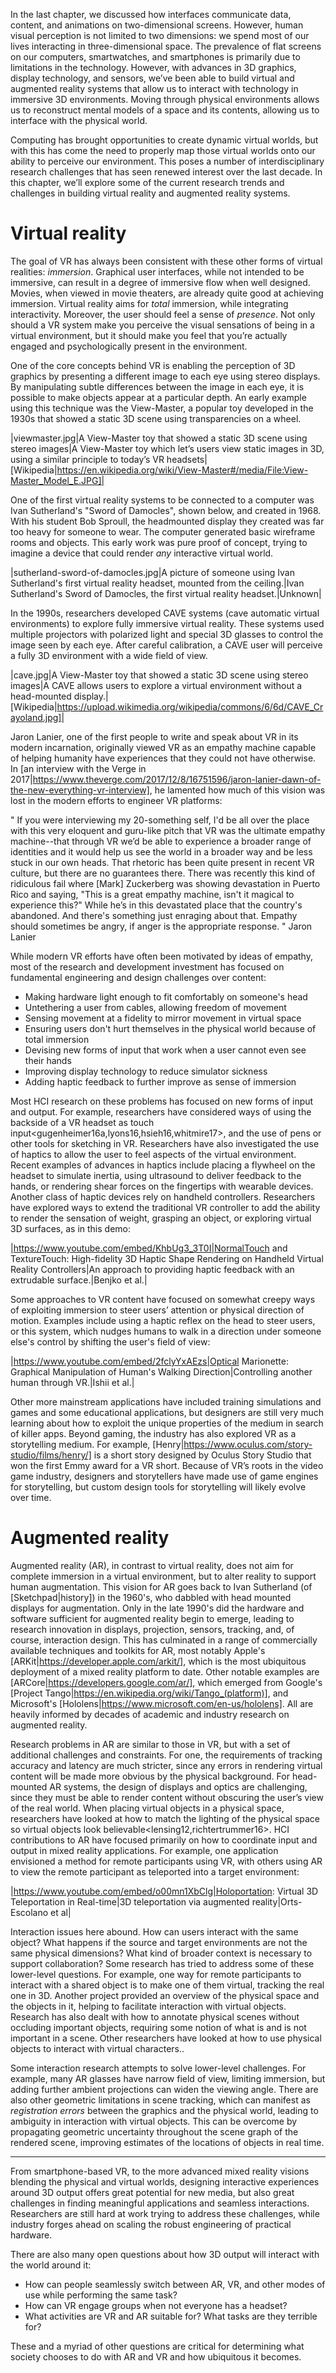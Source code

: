 In the last chapter, we discussed how interfaces communicate data, content, and animations on two-dimensional screens. However, human visual perception is not limited to two dimensions: we spend most of our lives interacting in three-dimensional space. The prevalence of flat screens on our computers, smartwatches, and smartphones is primarily due to limitations in the technology. However, with advances in 3D graphics, display technology, and sensors, we’ve been able to build virtual and augmented reality systems that allow us to interact with technology in immersive 3D environments. Moving through physical environments allows us to reconstruct mental models of a space and its contents, allowing us to interface with the physical world. 

Computing has brought opportunities to create dynamic virtual worlds, but with this has come the need to properly map those virtual worlds onto our ability to perceive our environment. This poses a number of interdisciplinary research challenges that has seen renewed interest over the last decade. In this chapter, we’ll explore some of the current research trends and challenges in building virtual reality and augmented reality systems. 

# Virtual reality

The goal of VR has always been consistent with these other forms of virtual realities: *immersion*. Graphical user interfaces, while not intended to be immersive, can result in a degree of immersive flow when well designed. Movies, when viewed in movie theaters, are already quite good at achieving immersion. Virtual reality aims for _total_ immersion, while integrating interactivity. Moreover, the user should feel a sense of *presence*. Not only should a VR system make you perceive the visual sensations of being in a virtual environment, but it should make you feel that you’re actually engaged and psychologically present in the environment. 

One of the core concepts behind VR is enabling the perception of 3D graphics by presenting a different image to each eye using stereo displays. By manipulating subtle differences between the image in each eye, it is possible to make objects appear at a particular depth. An early example using this technique was the View-Master, a popular toy developed in the 1930s that showed a static 3D scene using transparencies on a wheel. 

|viewmaster.jpg|A View-Master toy that showed a static 3D scene using stereo images|A View-Master toy which let’s users view static images in 3D, using a similar principle to today’s VR headsets|[Wikipedia|https://en.wikipedia.org/wiki/View-Master#/media/File:View-Master_Model_E.JPG]|

One of the first virtual reality systems to be connected to a computer was Ivan Sutherland's "Sword of Damocles", shown below, and created in 1968. With his student Bob Sproull, the headmounted display they created was far too heavy for someone to wear. The computer generated basic wireframe rooms and objects. This early work was pure proof of concept, trying to imagine a device that could render _any_ interactive virtual world. 

|sutherland-sword-of-damocles.jpg|A picture of someone using Ivan Sutherland's first virtual reality headset, mounted from the ceiling.|Ivan Sutherland's Sword of Damocles, the first virtual reality headset.|Unknown|

In the 1990s, researchers developed CAVE systems (cave automatic virtual environments) to explore fully immersive virtual reality. These systems used multiple projectors with polarized light and special 3D glasses to control the image seen by each eye. After careful calibration, a CAVE user will perceive a fully 3D environment with a wide field of view. 

|cave.jpg|A View-Master toy that showed a static 3D scene using stereo images|A CAVE allows users to explore a virtual environment without a head-mounted display.|[Wikipedia|https://upload.wikimedia.org/wikipedia/commons/6/6d/CAVE_Crayoland.jpg]|

Jaron Lanier, one of the first people to write and speak about VR in its modern incarnation, originally viewed VR as an empathy machine capable of helping humanity have experiences that they could not have otherwise. In [an interview with the Verge in 2017|https://www.theverge.com/2017/12/8/16751596/jaron-lanier-dawn-of-the-new-everything-vr-interview], he lamented how much of this vision was lost in the modern efforts to engineer VR platforms:

"
If you were interviewing my 20-something self, I'd be all over the place with this very eloquent and guru-like pitch that VR was the ultimate empathy machine--that through VR we’d be able to experience a broader range of identities and it would help us see the world in a broader way and be less stuck in our own heads. That rhetoric has been quite present in recent VR culture, but there are no guarantees there. There was recently this kind of ridiculous fail where \[Mark\] Zuckerberg was showing devastation in Puerto Rico and saying, "This is a great empathy machine, isn't it magical to experience this?" While he’s in this devastated place that the country's abandoned. And there's something just enraging about that. Empathy should sometimes be angry, if anger is the appropriate response.
" Jaron Lanier

While modern VR efforts have often been motivated by ideas of empathy, most of the research and development investment has focused on fundamental engineering and design challenges over content:

* Making hardware light enough to fit comfortably on someone's head
* Untethering a user from cables, allowing freedom of movement
* Sensing movement at a fidelity to mirror movement in virtual space
* Ensuring users don't hurt themselves in the physical world because of total immersion
* Devising new forms of input that work when a user cannot even see their hands
* Improving display technology to reduce simulator sickness
* Adding haptic feedback to further improve as sense of immersion

Most HCI research on these problems has focused on new forms of input and output. For example, researchers have considered ways of using the backside of a VR headset as touch input<gugenheimer16a,lyons16,hsieh16,whitmire17>, and the use of pens or other tools for sketching in VR<arora17>. Researchers have also investigated the use of haptics to allow the user to feel aspects of the virtual environment. Recent examples of advances in haptics include placing a flywheel on the headset to simulate inertia<gugenheimer16b>, using ultrasound to deliver feedback to the hands<long14>, or rendering shear forces on the fingertips with wearable devices<schorr17>. Another class of haptic devices rely on handheld controllers. Researchers have explored ways to extend the traditional VR controller to add the ability to render the sensation of weight<zenner17>, grasping an object<choi17>, or exploring virtual 3D surfaces<benko16>, as in this demo:

|https://www.youtube.com/embed/KhbUg3_3T0I|NormalTouch and TextureTouch: High-fidelity 3D Haptic Shape Rendering on Handheld Virtual Reality Controllers|An approach to providing haptic feedback with an extrudable surface.|Benjko et al.<benko16>|

Some approaches to VR content have focused on somewhat creepy ways of exploiting immersion to steer users’ attention or physical direction of motion. Examples include using a haptic reflex on the head to steer users<kon17>, or this system, which nudges humans to walk in a direction under someone else's control by shifting the user's field of view<ishii16>:

|https://www.youtube.com/embed/2fclyYxAEzs|Optical Marionette: Graphical Manipulation of Human's Walking Direction|Controlling another human through VR.|Ishii et al.<ishii16>|

Other more mainstream applications have included training simulations and games<zyda05> and some educational applications<pan06>, but designers are still very much learning about how to exploit the unique properties of the medium in search of killer apps. Beyond gaming, the industry has also explored VR as a storytelling medium. For example, [Henry|https://www.oculus.com/story-studio/films/henry/] is a short story designed by Oculus Story Studio that won the first Emmy award for a VR short. Because of VR’s roots in the video game industry, designers and storytellers have made use of game engines for storytelling, but custom design tools for storytelling will likely evolve over time. 

# Augmented reality

Augmented reality (AR), in contrast to virtual reality, does not aim for complete immersion in a virtual environment, but to alter reality to support human augmentation. This vision for AR goes back to Ivan Sutherland (of [Sketchpad|history]) in the 1960's, who dabbled with head mounted displays for augmentation. Only in the late 1990's did the hardware and software sufficient for augmented reality begin to emerge, leading to research innovation in displays, projection, sensors, tracking, and, of course, interaction design<azuma01>. This has culminated in a range of commercially available techniques and toolkits for AR, most notably Apple's [ARKit|https://developer.apple.com/arkit/], which is the most ubiquitous deployment of a mixed reality platform to date. Other notable examples are [ARCore|https://developers.google.com/ar/], which emerged from Google's [Project Tango|https://en.wikipedia.org/wiki/Tango_(platform)], and Microsoft's [Hololens|https://www.microsoft.com/en-us/hololens]. All are heavily informed by decades of academic and industry research on augmented reality. 

Research problems in AR are similar to those in VR, but with a set of additional challenges and constraints. For one, the requirements of tracking accuracy and latency are much stricter, since any errors in rendering virtual content will be made more obvious by the physical background. For head-mounted AR systems, the design of displays and optics are challenging, since they must be able to render content without obscuring the user’s view of the real world. When placing virtual objects in a physical space, researchers have looked at how to match the lighting of the physical space so virtual objects look believable<lensing12,richtertrummer16>. HCI contributions to AR have focused primarily on how to coordinate input and output in mixed reality applications. For example, one application envisioned a method for remote participants using VR, with others using AR to view the remote participant as teleported into a target environment<ortsescolano16>:

|https://www.youtube.com/embed/o00mn1XbClg|Holoportation: Virtual 3D Teleportation in Real-time|3D teleportation via augmented reality|Orts-Escolano et al<ortsescolano16>|

Interaction issues here abound. How can users interact with the same object? What happens if the source and target environments are not the same physical dimensions? What kind of broader context is necessary to support collaboration? Some research has tried to address some of these lower-level questions. For example, one way for remote participants to interact with a shared object is to make one of them virtual, tracking the real one in 3D<oda15>. Another project provided an overview of the physical space and the objects in it, helping to facilitate interaction with virtual objects<bell02>. Research has also dealt with how to annotate physical scenes without occluding important objects, requiring some notion of what is and is not important in a scene<bell01>. Other researchers have looked at how to use physical objects to interact with virtual characters.<cimen17>.

Some interaction research attempts to solve lower-level challenges. For example, many AR glasses have narrow field of view, limiting immersion, but adding further ambient projections can widen the viewing angle<benko15>. There are also other geometric limitations in scene tracking, which can manifest as *registration errors* between the graphics and the physical world, leading to ambiguity in interaction with virtual objects. This can be overcome by propagating geometric uncertainty throughout the scene graph of the rendered scene, improving estimates of the locations of objects in real time<coelho05>. 

---

From smartphone-based VR, to the more advanced mixed reality visions blending the physical and virtual worlds, designing interactive experiences around 3D output offers great potential for new media, but also great challenges in finding meaningful applications and seamless interactions. Researchers are still hard at work trying to address these challenges, while industry forges ahead on scaling the robust engineering of practical hardware. 

There are also many open questions about how 3D output will interact with the world around it:

* How can people seamlessly switch between AR, VR, and other modes of use while performing the same task?
* How can VR engage groups when not everyone has a headset?
* What activities are VR and AR suitable for? What tasks are they terrible for?

These and a myriad of other questions are critical for determining what society chooses to do with AR and VR and how ubiquitous it becomes.